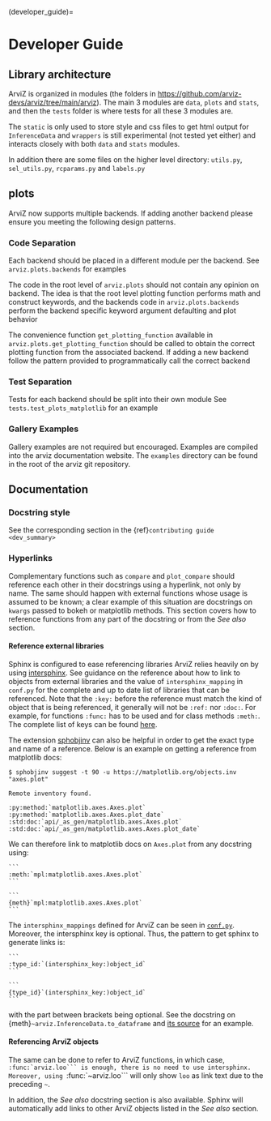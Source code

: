 (developer_guide)=

# Developer Guide
## Library architecture
ArviZ is organized in modules (the folders in https://github.com/arviz-devs/arviz/tree/main/arviz).
The main 3 modules are `data`, `plots` and `stats`,
and then the `tests` folder is where tests for all these 3 modules are.

The `static` is only used to store style and css files to get html output for `InferenceData` and
`wrappers` is still experimental (not tested yet either) and interacts closely with
both `data` and `stats` modules.

In addition there are some files on the higher level directory: `utils.py`, `sel_utils.py`,
`rcparams.py` and `labels.py`

## plots
ArviZ now supports multiple backends. If adding another backend please ensure you meeting the
following design patterns.

### Code Separation
Each backend should be placed in a different module per the backend.
See `arviz.plots.backends` for examples

The code in the root level of `arviz.plots` should not contain
any opinion on backend. The idea is that the root level plotting
function performs math and construct keywords, and the backends
code in `arviz.plots.backends` perform the backend specific
keyword argument defaulting and plot behavior

The convenience function `get_plotting_function` available in
`arviz.plots.get_plotting_function` should be called to obtain
the correct plotting function from the associated backend. If
adding a new backend follow the pattern provided to programmatically
call the correct backend

### Test Separation
Tests for each backend should be split into their own module
See `tests.test_plots_matplotlib` for an example

### Gallery Examples
Gallery examples are not required but encouraged. Examples are
compiled into the arviz documentation website. The `examples` directory
can be found in the root of the arviz git repository.


## Documentation

### Docstring style
See the corresponding section in the {ref}`contributing guide <dev_summary>`

### Hyperlinks
Complementary functions such as `compare` and `plot_compare` should reference
each other in their docstrings using a hyperlink, not only by name. The same
should happen with external functions whose usage is assumed to be known; a
clear example of this situation are docstrings on `kwargs` passed to bokeh or
matplotlib methods. This section covers how to reference functions from any
part of the docstring or from the _See also_ section.

#### Reference external libraries

Sphinx is configured to ease referencing libraries ArviZ relies heavily on by
using [intersphinx](https://docs.readthedocs.io/en/stable/guides/intersphinx.html).
See guidance on the reference about how to link to objects from external
libraries and the value of `intersphinx_mapping` in `conf.py` for the complete and up to
date list of libraries that can be referenced. Note that the `:key:` before
the reference must match the kind of object that is being referenced, it
generally will not be `:ref:` nor `:doc:`. For
example, for functions `:func:` has to be used and for class methods
`:meth:`. The complete list of keys can be found [here](https://github.com/sphinx-doc/sphinx/blob/685e3fdb49c42b464e09ec955e1033e2a8729fff/sphinx/domains/python.py#L845-L881).

The extension [sphobjinv](https://sphobjinv.readthedocs.io/en/latest/) can
also be helpful in order to get the exact type and name of a reference. Below
is an example on getting a reference from matplotlib docs:

```
$ sphobjinv suggest -t 90 -u https://matplotlib.org/objects.inv "axes.plot"

Remote inventory found.

:py:method:`matplotlib.axes.Axes.plot`
:py:method:`matplotlib.axes.Axes.plot_date`
:std:doc:`api/_as_gen/matplotlib.axes.Axes.plot`
:std:doc:`api/_as_gen/matplotlib.axes.Axes.plot_date`
```

We can therefore link to matplotlib docs on `Axes.plot` from any docstring
using:

````{tabbed} rST
```
:meth:`mpl:matplotlib.axes.Axes.plot`
```
````
````{tabbed} MyST (Markdown)
```
{meth}`mpl:matplotlib.axes.Axes.plot`
```
````


The `intersphinx_mappings`
defined for ArviZ can be seen in [`conf.py`](https://github.com/arviz-devs/arviz/blob/main/doc/source/conf.py).
Moreover, the intersphinx key is optional. Thus, the pattern to get sphinx to generate links is:

````{tabbed} rST
```
:type_id:`(intersphinx_key:)object_id`
```
````
````{tabbed} MyST (Markdown)
```
{type_id}`(intersphinx_key:)object_id`
```
````

with the part between brackets being optional. See the docstring on
{meth}`~arviz.InferenceData.to_dataframe` and
[its source](https://arviz-devs.github.io/arviz/_modules/arviz/data/inference_data.html#InferenceData.to_dataframe) for an example.

#### Referencing ArviZ objects

The same can be done to refer to ArviZ functions, in which case,
``:func:`arviz.loo``` is enough, there is no need to use intersphinx.
Moreover, using ``:func:`~arviz.loo``` will only show ``loo`` as link text
due to the preceding ``~``.

In addition, the _See also_ docstring section is also available. Sphinx will
automatically add links to other ArviZ objects listed in the _See also_
section.
